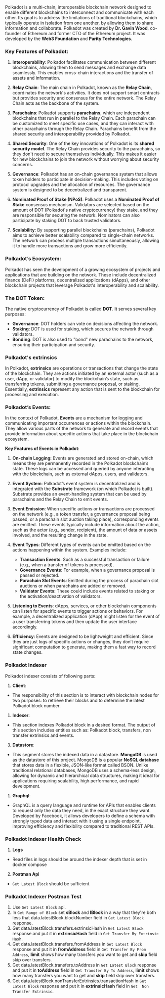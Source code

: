 Polkadot is a multi-chain, interoperable blockchain network designed to enable different blockchains to interconnect and communicate with each other. Its goal is to address the limitations of traditional blockchains, which typically operate in isolation from one another, by allowing them to share information and collaborate.
Polkadot was created by **Dr. Gavin Wood**, co-founder of Ethereum and former CTO of the Ethereum project. It was developed by the **Web3 Foundation** and **Parity Technologies**.

### Key Features of Polkadot:

1.  **Interoperability**: Polkadot facilitates communication between different blockchains, allowing them to send messages and exchange data seamlessly. This enables cross-chain interactions and the transfer of assets and information.
    
2.  **Relay Chain**: The main chain in Polkadot, known as the **Relay Chain**, coordinates the network's activities. It does not support smart contracts but provides security and consensus for the entire network. The Relay Chain acts as the backbone of the system.
    
3.  **Parachains**: Polkadot supports **parachains**, which are independent blockchains that run in parallel to the Relay Chain. Each parachain can be customized to meet specific use cases, and they can interact with other parachains through the Relay Chain. Parachains benefit from the shared security and interoperability provided by Polkadot.
    
4.  **Shared Security**: One of the key innovations of Polkadot is its **shared security model**. The Relay Chain provides security to the parachains, so they don't need to secure themselves individually. This makes it easier for new blockchains to join the network without worrying about security concerns.
    
5.  **Governance**: Polkadot has an on-chain governance system that allows token holders to participate in decision-making. This includes voting on protocol upgrades and the allocation of resources. The governance system is designed to be decentralized and transparent.
    
6.  **Nominated Proof of Stake (NPoS)**: Polkadot uses a **Nominated Proof of Stake** consensus mechanism. Validators are selected based on the amount of DOT (Polkadot's native cryptocurrency) they stake, and they are responsible for securing the network. Nominators can also participate by staking DOT to back trusted validators.
    
7.  **Scalability**: By supporting parallel blockchains (parachains), Polkadot aims to achieve better scalability compared to single-chain networks. The network can process multiple transactions simultaneously, allowing it to handle more transactions and grow more efficiently.
    

### Polkadot’s Ecosystem:

Polkadot has seen the development of a growing ecosystem of projects and applications that are building on the network. These include decentralized finance (DeFi) platforms, decentralized applications (dApps), and other blockchain projects that leverage Polkadot's interoperability and scalability.

### The DOT Token:

The native cryptocurrency of Polkadot is called **DOT**. It serves several key purposes:
*   **Governance**: DOT holders can vote on decisions affecting the network.
*   **Staking**: DOT is used for staking, which secures the network through validators.
*   **Bonding**: DOT is also used to "bond" new parachains to the network, ensuring their participation and security.

### Polkadot's extrinsics

In Polkadot, **extrinsics** are operations or transactions that change the state of the blockchain. They are actions initiated by an external actor (such as a user, dApp, or validator) to modify the blockchain’s state, such as transferring tokens, submitting a governance proposal, or staking. Essentially, **extrinsics** represent any action that is sent to the blockchain for processing and execution.

### Polkadot’s Events:

In the context of Polkadot, **Events** are a mechanism for logging and communicating important occurrences or actions within the blockchain. They allow various parts of the network to generate and record events that provide information about specific actions that take place in the blockchain ecosystem.

**Key Features of Events in Polkadot**:

1.  **On-chain Logging**: Events are generated and stored on-chain, which means they are permanently recorded in the Polkadot blockchain’s state. These logs can be accessed and queried by anyone interacting with the blockchain, such as external dApps, users, and validators.
    
2.  **Event System**: Polkadot’s event system is decentralized and is integrated with the **Substrate** framework (on which Polkadot is built). Substrate provides an event-handling system that can be used by parachains and the Relay Chain to emit events.
    
3.  **Event Emission**: When specific actions or transactions are processed on the network (e.g., a token transfer, a governance proposal being passed, or a parachain slot auction taking place), corresponding events are emitted. These events typically include information about the action, such as the actor (e.g., sender, recipient), the amount of data or assets involved, and the resulting change in the state.
    
4.  **Event Types**: Different types of events can be emitted based on the actions happening within the system. Examples include:
    *   **Transaction Events**: Such as a successful transaction or failure (e.g., when a transfer of tokens is processed).
    *   **Governance Events**: For example, when a governance proposal is passed or rejected.
    *   **Parachain Slot Events**: Emitted during the process of parachain slot auctions or when parachains are added or removed.
    *   **Validator Events**: These could include events related to staking or the activation/deactivation of validators.
5.  **Listening to Events**: dApps, services, or other blockchain components can listen for specific events to trigger actions or behaviors. For example, a decentralized application (dApp) might listen for the event of a user transferring tokens and then update the user interface accordingly.
    
6.  **Efficiency**: Events are designed to be lightweight and efficient. Since they are just logs of specific actions or changes, they don’t require significant computation to generate, making them a fast way to record state changes.
    
### Polkadot Indexer

Polkadot indexer consists of following parts:

1.  **Client**:
  *   The responsibility of this section is to interact with blockchain nodes for two purposes: to retrieve their blocks and to determine the latest Polkadot block number.
1.  **Indexer**:
  *   This section indexes Polkadot block in a desired format. The output of this section includes entities such as:  Polkadot block, transfers, non transfer extrinsics and events.
3.  **Datastore**:
  *   This segment stores the indexed data in a datastore. **MongoDB** is used as the datastore of this project. MongoDB is a popular **NoSQL database** that stores data in a flexible, JSON-like format called BSON. Unlike traditional relational databases, MongoDB uses a schema-less design, allowing for dynamic and hierarchical data structures, making it ideal for applications requiring scalability, high performance, and rapid development.
1.  **Graphql**:
  *   GraphQL is a query language and runtime for APIs that enables clients to request only the data they need, in the exact structure they want. Developed by Facebook, it allows developers to define a schema with strongly typed data and interact with it using a single endpoint, improving efficiency and flexibility compared to traditional REST APIs.

### Polkadot Indexer Health Check

1. **Logs**
 *   Read files in logs should be around the indexer depth that is set in docker compose
2. **Postman Api**
 *   `Get Latest Block` should be sufficient

### Polkadot Indexer Postman Test

1. Use `Get Latest Block` api.
2. In `Get Range of Block` set **sBlock** and **lBlock** in a way that they're both less that data.latestBlock.blockNumber field in `Get Latest Block` response.
3. Get data.latestBlock.transfers.extrinsicHash in `Get Latest Block` response and put it in **extrinsicHash** field in `Get Transfer By Extrinsic Hash`.
4. Get data.latestBlock.transfers.fromAddress in `Get Latest Block` response and put it in **fromAddress** field in `Get Transfer By From Address`, **limit** shows how many transfers you want to get and **skip** field skip over transfers.
5. Get data.latestBlock.transfers.toAddress in `Get Latest Block` response and put it in **toAddress** field in `Get Transfer By To Address`, **limit** shows how many transfers you want to get and **skip** field skip over transfers.
6. Get data.latestBlock.nonTransferExtrinsics.transactionHash in `Get Latest Block` response and put it in **extrinsicHash** field in `Get  Non Transfer Extrinsic`.